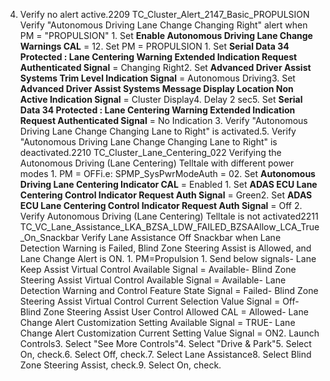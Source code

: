 4. Verify no alert active.2209 TC_Cluster_Alert_2147_Basic_PROPULSION Verify "Autonomous Driving Lane Change Changing Right" alert when PM = "PROPULSION" 1. Set **Enable Autonomous Driving Lane Change Warnings CAL** = 12. Set PM = PROPULSION 1. Set **Serial Data 34 Protected : Lane Centering Warning Extended Indication Request Authenticated Signal** = Changing Right2. Set **Advanced Driver Assist Systems Trim Level Indication Signal** = Autonomous Driving3. Set **Advanced Driver Assist Systems Message Display Location Non Active Indication Signal** = Cluster Display4. Delay 2 sec5. Set **Serial Data 34 Protected : Lane Centering Warning Extended Indication Request Authenticated Signal** = No Indication 3. Verify "Autonomous Driving Lane Change Changing Lane to Right" is activated.5. Verify "Autonomous Driving Lane Change Changing Lane to Right" is deactivated.2210 TC_Cluster_Lane_Centering_022 Verifying the Autonomous Driving (Lane Centering) Telltale with different power modes 1. PM = OFFi.e: SPMP_SysPwrModeAuth = 02. Set **Autonomous Driving Lane Centering Indicator CAL** = Enabled 1. Set **ADAS ECU Lane Centering Control Indicator Request Auth Signal** = Green2. Set **ADAS ECU Lane Centering Control Indicator Request Auth Signal** = Off 2. Verify Autonomous Driving (Lane Centering) Telltale is not activated2211 TC_VC_Lane_Assistance_LKA_BZSA_LDW_FAILED_BZSAAllow_LCA_True_On_Snackbar Verify Lane Assistance Off Snackbar when Lane Detection Warning is Failed, Blind Zone Steering Assist is Allowed, and Lane Change Alert is ON. 1. PM=Propulsion 1. Send below signals- Lane Keep Assist Virtual Control Available Signal = Available- Blind Zone Steering Assist Virtual Control Available Signal = Available- Lane Detection Warning and Control Feature State Signal = Failed- Blind Zone Steering Assist Virtual Control Current Selection Value Signal = Off- Blind Zone Steering Assist User Control Allowed CAL = Allowed- Lane Change Alert Customization Setting Available Signal = TRUE- Lane Change Alert Customization Current Setting Value Signal = ON2. Launch Controls3. Select "See More Controls"4. Select "Drive & Park"5. Select On, check.6. Select Off, check.7. Select Lane Assistance8. Select Blind Zone Steering Assist, check.9. Select On, check.